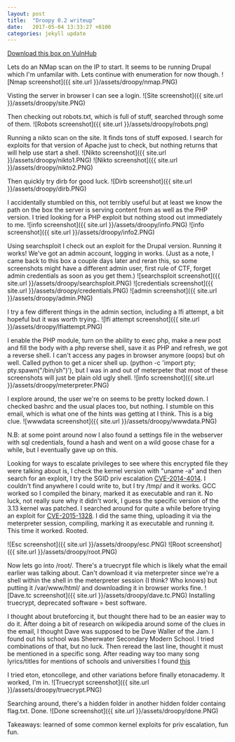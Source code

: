 ```yaml
---
layout: post
title:  "Droopy 0.2 writeup"
date:   2017-05-04 13:33:27 +0100
categories: jekyll update
---
```


[Download this box on VulnHub](https://www.vulnhub.com/entry/droopy-v02,143/)

Lets do an NMap scan on the IP to start. It seems to be running Drupal which I'm unfamilar with. Lets continue with enumeration for now though.
![Nmap screenshot]({{ site.url }}/assets/droopy/nmap.PNG)

Visting the server in browser I can see a login.
![Site screenshot]({{ site.url }}/assets/droopy/site.PNG)

Then checking out robots.txt, which is full of stuff, searched through some of them.
![Robots screenshot]({{ site.url }}/assets/droopy/robots.png)

Running a nikto scan on the site. It finds tons of stuff exposed. I search for exploits for that version of Apache just to check, but nothing returns that will help use start a shell.
![Nikto screenshot]({{ site.url }}/assets/droopy/nikto1.PNG)
![Nikto screenshot]({{ site.url }}/assets/droopy/nikto2.PNG)

Then quickly try dirb for good luck.
![Dirb screenshot]({{ site.url }}/assets/droopy/dirb.PNG)

I accidentally stumbled on this, not terribly useful but at least we know the path on the box the server is serving content from as well as the PHP version. I tried looking for a PHP exploit but nothing stood out immediately to me. 
![info screenshot]({{ site.url }}/assets/droopy/info.PNG)
![info screenshot]({{ site.url }}/assets/droopy/info2.PNG)


Using searchsploit I check out an exploit for the Drupal version. Running it works! We've got an admin account, logging in works. (Just as a note, I came back to this box a couple days later and reran this, so some screenshots might have a different admin user, first rule of CTF, forget admin credentials as soon as you get them.)
![searchsploit screenshot]({{ site.url }}/assets/droopy/searchsploit.PNG)
![credentials screenshot]({{ site.url }}/assets/droopy/credentials.PNG)
![admin screenshot]({{ site.url }}/assets/droopy/admin.PNG)

I try a few different things in the admin section, including a lfi attempt, a bit hopeful but it was worth trying..
![lfi attempt  screenshot]({{ site.url }}/assets/droopy/lfiattempt.PNG)

I enable the PHP module, turn on the ability to exec php, make a new post and fill the body with a php reverse shell, save it as PHP and refresh, we got a reverse shell. I can't access any pages in browser anymore (oops) but oh well. Called python to get a nicer shell up. (python -c 'import pty; pty.spawn("/bin/sh")'), but I was in and out of meterpeter that most of these screenshots will just be plain old  ugly shell.
![info screenshot]({{ site.url }}/assets/droopy/meterpreter.PNG)

I explore around, the user we're on seems to be pretty locked down. I checked bashrc and the usual places too, but nothing. I stumble on this email, which is what one of the hints was getting at I think. This is a big clue.
![wwwdata screenshot]({{ site.url }}/assets/droopy/wwwdata.PNG)

N.B: at some point around now I  also found a settings file in the webserver with sql credentials, found a hash and went on a wild goose chase for a while, but I eventually gave up on this.

Looking for ways to escalate privileges to see where this encrypted file they were talking about is, I check the kernel version with "uname -a" and then search for an exploit, I try the SGID priv escalation [CVE-2014-4014](https://www.exploit-db.com/exploits/33824/). I couldn't find anywhere I could write to, but I try /tmp/ and it works. GCC worked so I compiled the binary, marked it as executable and ran it. No luck, not really sure why it didn't work, I guess the specific version of the 3.13 kernel was patched.  I searched around for quite a while before trying an exploit for [CVE-2015-1328](https://www.exploit-db.com/exploits/37292/). I did the same thing, uploading it via the meterpreter session, compiling, marking it as executable and running it. This time it worked. Rooted.

![Esc screenshot]({{ site.url }}/assets/droopy/esc.PNG)
![Root screenshot]({{ site.url }}/assets/droopy/root.PNG)

Now lets go into /root/. There's a truecrypt file which is likely what the email earlier was talking about. Can't download it via meterpreter since we're a shell within the shell in the meterpreter session (I think? Who knows) but putting it /var/www/html/ and downloading it in browser works fine.
![Dave.tc screenshot]({{ site.url }}/assets/droopy/dave.tc.PNG)
Installing truecrypt, deprecated software = best software.

I thought about bruteforcing it, but thought there had to be an easier way to do it. After doing a bit of research on wikipedia around some of the clues in the email, I thought Dave was supposed to be Dave Waller of the Jam. I found out his school was Sheerwater Secondary Modern School. I tried combinations of that, but no luck. Then reread the last line, thought it must be mentioned in a specific song. After reading way too many song lyrics/titles for mentions of schools and universities I found [this](https://en.wikipedia.org/wiki/The_Eton_Rifles)

I tried eton, etoncollege, and other variations before finally etonacademy. It worked, I'm in.
![Truecrypt screenshot]({{ site.url }}/assets/droopy/truecrypt.PNG)

Searching around, there's a hidden folder in another hidden folder containg flag.txt. Done.
![Done screenshot]({{ site.url }}/assets/droopy/done.PNG)

Takeaways: learned of some common kernel exploits for priv escalation, fun fun.

